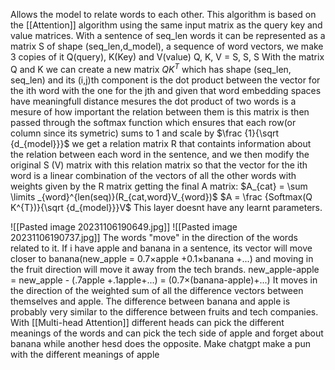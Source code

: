 Allows the model to relate words to each other.
This algorithm is based on the [[Attention]] algorithm using the same input matrix as the query key and value matrices.
With a sentence of seq_len words it can be represented as a matrix S of shape (seq_len,d_model), a sequence of word vectors, we make 3 copies of it Q(query), K(Key) and V(value)
Q, K, V = S, S, S
With the matrix Q and K we can create a new matrix $Q K^{T}$ which has shape (seq_len, seq_len) and its (i,j)th component is the dot product between the vector for the ith word with the one for the jth and  given that word embedding spaces have meaningfull distance mesures the dot product of two words is a mesure of how important the relation between them is
this matrix is then passed through the softmax function which ensures that each row(or column since its symetric) sums to 1 and scale by  $\frac {1}{\sqrt {d_{model}}}$ we get a relation matrix R that containts information about the relation between each word in the sentence, and we then modify the original S (V) matrix with this relation matrix so that the vector for the ith word is a linear combination of the vectors of all the other words with weights given by the R matrix getting the final A matrix:
$A_{cat} = \sum \limits _{word}^{len(seq)}(R_{cat,word}V_{word})$
$A = \frac {Softmax(Q K^{T})}{\sqrt {d_{model}}}V$
This layer doesnt have any learnt parameters.

![[Pasted image 20231106190649.jpg]]
![[Pasted image 20231106190737.jpg]]
The words "move" in the direction of the words related to it.
If i have apple and banana in a sentence, its vector will move closer to banana(new_apple = 0.7×apple +0.1×banana +...) and moving in the fruit direction will move it away from the tech brands.
new_apple-apple = new_apple - (.7apple +.1apple+...) = (0.7×(banana-apple)+...)
It moves in the direction of the weighted sum of all the difference vectors between themselves and apple. The difference between banana and apple is probably very similar to the difference between fruits and tech companies.
With [[Multi-head Attention]] different heads can pick the different meanings of the words and can pick the tech side of apple and forget about  banana while another hesd does the opposite.
Make chatgpt make a pun with the different meanings of apple